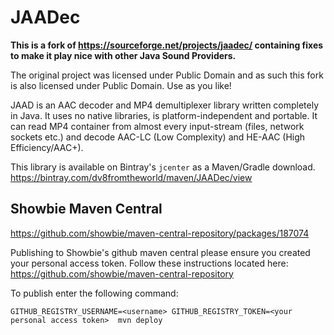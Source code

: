 # JAADec
**This is a fork of https://sourceforge.net/projects/jaadec/ containing fixes to make it play nice with other Java Sound Providers.**

The original project was licensed under Public Domain and as such this fork is also licensed under Public Domain. Use as you like!

JAAD is an AAC decoder and MP4 demultiplexer library written completely in Java. It uses no native libraries, is platform-independent and portable. It can read MP4 container from almost every input-stream (files, network sockets etc.) and decode AAC-LC (Low Complexity) and HE-AAC (High Efficiency/AAC+).

This library is available on Bintray's `jcenter` as a Maven/Gradle download.<br>
https://bintray.com/dv8fromtheworld/maven/JAADec/view

## Showbie Maven Central

https://github.com/showbie/maven-central-repository/packages/187074

Publishing to Showbie's github maven central please ensure you created your personal access token.  Follow these instructions located here:  https://github.com/showbie/maven-central-repository

To publish enter the following command:

`GITHUB_REGISTRY_USERNAME=<username> GITHUB_REGISTRY_TOKEN=<your personal access token>  mvn deploy`

